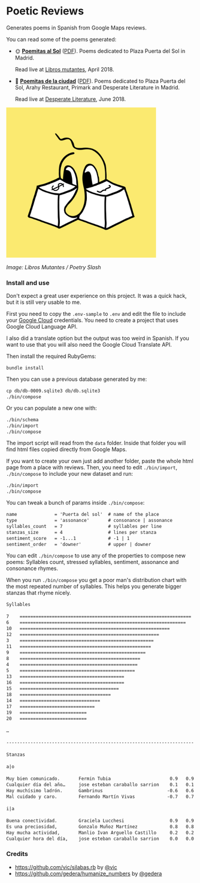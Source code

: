 # Poetic Reviews

Generates poems in Spanish from Google Maps reviews.

You can read some of the poems generated:

- 🌞 [**Poemitas al Sol**](doc/poemitas-al-sol.md) ([PDF](doc/poemitas-al-sol.pdf)). Poems dedicated to Plaza Puerta del Sol in Madrid.

  Read live at [Libros mutantes](http://librosmutantes.com/poetry-slash/), April 2018.

- 🌇 [**Poemitas de la ciudad**](doc/poemitas-de-la-ciudad.md) ([PDF](doc/poemitas-de-la-ciudad.pdf)). Poems dedicated to Plaza Puerta del Sol, Arahy Restaurant, Primark and Desperate Literature in Madrid.

  Read live at [Desperate Literature](https://desperateliterature.com), June 2018.

<img src="doc/poetry-slash.png" width="400px">

_Image: Libros Mutantes / Poetry Slash_

### Install and use

Don't expect a great user experience on this project. It was a quick hack, but it is still very usable to me.

First you need to copy the `.env-sample` to `.env` and edit the file to include your [Google Cloud](https://cloud.google.com) credentials. You need to create a project that uses Google Cloud Language API.

I also did a translate option but the output was too weird in Spanish. If you want to use that you will also need the Google Cloud Translate API.

Then install the required RubyGems:

    bundle install

Then you can use a previous database generated by me:

    cp db/db-0009.sqlite3 db/db.sqlite3
    ./bin/compose

Or you can populate a new one with:

    ./bin/schema
    ./bin/import
    ./bin/compose

The import script will read from the `data` folder. Inside that folder you will find html files copied directly from Google Maps.

If you want to create your own just add another folder, paste the whole html page from a place with reviews. Then, you need to edit `./bin/import`, `./bin/compose` to include your new dataset and run:

    ./bin/import
    ./bin/compose

You can tweak a bunch of params inside `./bin/compose`:

```
name              = 'Puerta del sol'  # name of the place
type              = 'assonance'       # consonance | assonance
syllables_count   = 7                 # syllables per line
stanzas_size      = 4                 # lines per stanza
sentiment_score   = -1...1            # -1 | 1
sentiment_order   = 'downer'          # upper | downer
```

You can edit `./bin/compose` to use any of the properties to compose new poems: Syllables count, stressed syllables, sentiment, assonance and consonance rhymes.

When you run `./bin/compose` you get a poor man's distribution chart with the most repeated number of syllables. This helps you generate bigger stanzas that rhyme nicely.

```
Syllables

7    ================================================================
6    ==============================================================
10   ========================================================
12   ====================================================
3    ==================================================
11   =================================================
9    ===============================================
8    =============================================
4    ============================================
5    ===========================================
13   =======================================
16   =======================================
15   =====================================
18   ==================================
14   ==============================
17   ============================
19   =========================
20   =========================

…

----------------------------------------------------------------------

Stanzas

a|o

Muy bien comunicado.       Fermin Tubia                      0.9   0.9
Cualquier día del año…     jose esteban caraballo sarrion    0.1   0.1
Hay muchísimo ladrón.      Gambrinus                        -0.6   0.6
Mal cuidado y caro.        Fernando Martín Vivas            -0.7   0.7

i|a

Buena conectividad.        Graciela Lucchesi                 0.9   0.9
Es una preciosidad,        Gonzalo Muñoz Martínez            0.8   0.8
Hay mucha actividad,       Manlio Ivan Arguello Castillo     0.2   0.2
Cualquier hora del día,    jose esteban caraballo sarrion    0.0   0.0
```

### Credits

- https://github.com/vic/silabas.rb by [@vic](https://github.com/vic)
- https://github.com/gedera/humanize_numbers by [@gedera](https://github.com/gedera)
